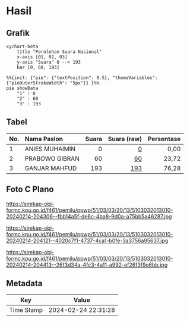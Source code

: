 # Hasil

## Grafik

```mermaid
xychart-beta
    title "Perolehan Suara Nasional"
    x-axis [01, 02, 03]
    y-axis "Suara" 0 --> 193
    bar [0, 60, 193]
```

```mermaid
%%{init: {"pie": {"textPosition": 0.5}, "themeVariables": {"pieOuterStrokeWidth": "5px"}} }%%
pie showData
    "1" : 0
    "2" : 60
    "3" : 193
```

## Tabel

| No. | Nama Paslon    | Suara | Suara (raw) | Persentase |
|:--- |:-------------- | -----:| -----------:| ----------:|
| 1   | ANIES MUHAIMIN | 0     | [0][p-1]    | 0,00       |
| 2   | PRABOWO GIBRAN | 60    | [60][p-2]   | 23,72      |
| 3   | GANJAR MAHFUD  | 193   | [193][p-3]  | 76,28      |


[p-1]: https://github.com/gigit-pemilu/pemilu-2024/blob/main/pilpres/hitung-suara/sub/51-bali/sub/03-badung/sub/03-abiansemal/sub/2013-sangeh/sub/010-tps/sub/paslon-1.txt
[p-2]: https://github.com/gigit-pemilu/pemilu-2024/blob/main/pilpres/hitung-suara/sub/51-bali/sub/03-badung/sub/03-abiansemal/sub/2013-sangeh/sub/010-tps/sub/paslon-2.txt
[p-3]: https://github.com/gigit-pemilu/pemilu-2024/blob/main/pilpres/hitung-suara/sub/51-bali/sub/03-badung/sub/03-abiansemal/sub/2013-sangeh/sub/010-tps/sub/paslon-3.txt

## Foto C Plano

https://sirekap-obj-formc.kpu.go.id/f461/pemilu/ppwp/51/03/03/20/13/5103032013010-20240214-204306--fbb14a5f-de6c-4ba8-9d0a-a75bb5a46287.jpg

https://sirekap-obj-formc.kpu.go.id/f461/pemilu/ppwp/51/03/03/20/13/5103032013010-20240214-204121--4020c7f1-4737-4ca1-b0fe-3a3756a95637.jpg

https://sirekap-obj-formc.kpu.go.id/f461/pemilu/ppwp/51/03/03/20/13/5103032013010-20240214-204413--26f3d34a-4fc3-4a11-a992-ef26f3f9e6bb.jpg


## Metadata

| Key        | Value               |
| ---------- | ------------------- |
| Time Stamp | 2024-02-24 22:31:28 |



